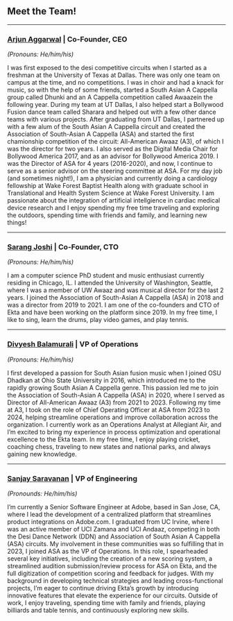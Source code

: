 ## Meet the Team!

---
### [**Arjun Aggarwal**](https://www.linkedin.com/in/arjun-aggarwal) | Co-Founder, CEO
*(Pronouns: He/him/his)*

I was first exposed to the desi competitive circuits when I started as a freshman at the University of Texas at Dallas. There was only one team on campus at the time, and no competitions. I was in choir and had a knack for music, so with the help of some friends, started a South Asian A Cappella group called Dhunki and an A Cappella competition called Awaazein the following year. During my team at UT Dallas, I also helped start a Bollywood Fusion dance team called Sharara and helped out with a few other dance teams with various projects. After graduating from UT Dallas, I partnered up with a few alum of the South Asian A Cappella circuit and created the Association of South-Asian A Cappella (ASA) and started the first chamionship competition of the circuit: All-American Awaaz (A3), of which I was the director for two years. I also served as the Digital Media Chair for Bollywood America 2017, and as an advisor for Bollywood America 2019. I was the Director of ASA for 4 years (2016-2020), and now, I continue to serve as a senior advisor on the steering committee at ASA. For my day job (and sometimes night!), I am a physician and currently doing a cardiology fellowship at Wake Forest Baptist Health along with graduate school in Translational and Health System Science at Wake Forest University. I am passionate about the integration of artificial intellgience in cardiac medical device research and I enjoy spending my free time traveling and exploring the outdoors, spending time with friends and family, and learning new things!

---
### [**Sarang Joshi**](https://sarangj.com) | Co-Founder, CTO
*(Pronouns: He/him/his)*

I am a computer science PhD student and music enthusiast currently residing in Chicago, IL. I attended the University of Washington, Seattle, where I was a member of UW Awaaz and was musical director for the last 2 years. I joined the Association of South-Asian A Cappella (ASA) in 2018 and was a director from 2019 to 2021. I am one of the co-founders and CTO of Ekta and have been working on the platform since 2019. In my free time, I like to sing, learn the drums, play video games, and play tennis.

---
### [**Divyesh Balamurali**](https://www.linkedin.com/in/divyeshbalamurali/) | VP of Operations
*(Pronouns: He/him/his)*

I first developed a passion for South Asian fusion music when I joined OSU Dhadkan at Ohio State University in 2016, which introduced me to the rapidly growing South Asian A Cappella genre. This passion led me to join the Association of South-Asian A Cappella (ASA) in 2020, where I served as Director of All-American Awaaz (A3) from 2021 to 2023. Following my time at A3, I took on the role of Chief Operating Officer at ASA from 2023 to 2024, helping streamline operations and improve collaboration across the organization. I currently work as an Operations Analyst at Allegiant Air, and I’m excited to bring my experience in process optimization and operational excellence to the Ekta team. In my free time, I enjoy playing cricket, coaching chess, traveling to new states and national parks, and always gaining new knowledge.

---
### [**Sanjay Saravanan**](https://www.linkedin.com/in/sanjaysaravanan1/) | VP of Engineering
*(Pronounds: He/him/his)*

I’m currently a Senior Software Engineer at Adobe, based in San Jose, CA, where I lead the development of a centralized platform that streamlines product integrations on Adobe.com. I graduated from UC Irvine, where I was an active member of UCI Zamana and UCI Andaaz, competing in both the Desi Dance Network (DDN) and Association of South Asian A Cappella (ASA) circuits. My involvement in these communities was so fulfilling that in 2023, I joined ASA as the VP of Operations. In this role, I spearheaded several key initiatives, including the creation of a new scoring system, a streamlined audition submission/review process for ASA on Ekta, and the full digitization of competition scoring and feedback for judges. With my background in developing technical strategies and leading cross-functional projects, I’m eager to continue driving Ekta’s growth by introducing innovative features that elevate the experience for our circuits. Outside of work, I enjoy traveling, spending time with family and friends, playing billiards and table tennis, and continuously exploring new skills.
